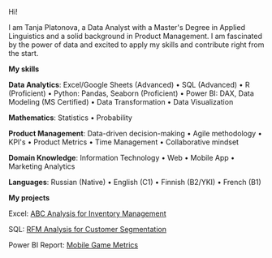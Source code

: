 Hi! 

I am Tanja Platonova, a Data Analyst with a Master's Degree in Applied Linguistics and a solid background in Product Management. I am fascinated by the power of data and excited to apply my skills and contribute right from the start.

**My skills**

**Data Analytics**: Excel/Google Sheets (Advanced) • SQL (Advanced) • R (Proficient) • Python: Pandas, Seaborn (Proficient) • Power BI: DAX, Data Modeling (MS Certified) • Data Transformation • Data Visualization 

**Mathematics**: Statistics • Probability 

**Product Management**: Data-driven decision-making • Agile methodology • KPI's • Product Metrics • Time Management • Collaborative mindset 

**Domain Knowledge**: Information Technology • Web • Mobile App • Marketing Analytics 

**Languages**: Russian (Native) • English (C1) • Finnish (B2/YKI) • French (B1)

**My projects**

Excel: [ABC Analysis for Inventory Management](https://github.com/redpanda-fi/abc)

SQL: [RFM Analysis for Customer Segmentation](https://github.com/redpanda-fi/rfm_sql)

Power BI Report: [Mobile Game Metrics](https://github.com/redpanda-fi/PowerBI_NNGame)
